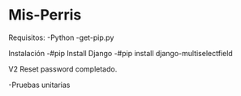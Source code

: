 # Mis-Perris
Requisitos:
-Python 
-get-pip.py

Instalación
-#pip Install Django
-#pip install django-multiselectfield

V2
Reset password completado.

-Pruebas unitarias
